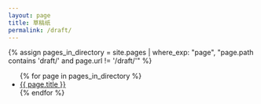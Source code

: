 ```yaml
---
layout: page
title: 草稿纸
permalink: /draft/
---
```


{% assign pages_in_directory = site.pages | where_exp: "page", "page.path contains 'draft/' and page.url != '/draft/'" %}

<ul>
  {% for page in pages_in_directory %}
    <li><a href="{{ page.url | relative_url }}">{{ page.title }}</a></li>
  {% endfor %}
</ul>

